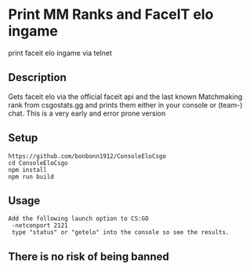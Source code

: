 # Print MM Ranks and FaceIT elo ingame
print faceit elo ingame via telnet

## Description
Gets faceit elo via the official faceit api and the last known Matchmaking rank from csgostats.gg and prints them either in your console or (team-) chat. 
This is a very early and error prone version

## Setup
    https://github.com/bonbonn1912/ConsoleEloCsgo
    cd ConsoleEloCsgo
    npm install
    npm run build 
    
## Usage
    Add the following launch option to CS:GO  
     -netconport 2121  
     type "status" or "getelo" into the console so see the results. 
     
## There is no risk of being banned
